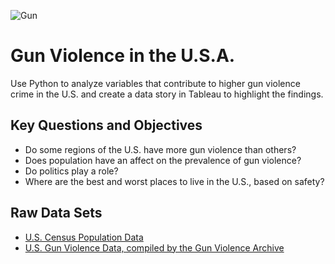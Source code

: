 ![Gun](https://user-images.githubusercontent.com/126289708/229972884-7363f124-76f6-4a63-9d7a-4975bcc746e6.jpg)

# Gun Violence in the U.S.A. 
Use Python to analyze variables that contribute to higher gun violence crime in the U.S. and create a data story in Tableau to highlight the findings.  

## Key Questions and Objectives 
- Do some regions of the U.S. have more gun violence than others? 
- Does population have an affect on the prevalence of gun violence? 
- Do politics play a role? 
- Where are the best and worst places to live in the U.S., based on safety? 

## Raw Data Sets 
- [U.S. Census Population Data](https://coach-courses-us.s3.amazonaws.com/public/courses/data-immersion/A1-A2_Influenza_Project/Census_Population_transformed_202101.csv)
- [U.S. Gun Violence Data, compiled by the Gun Violence Archive](https://www.kaggle.com/datasets/jameslko/gun-violence-data/download?datasetVersionNumber=1)
